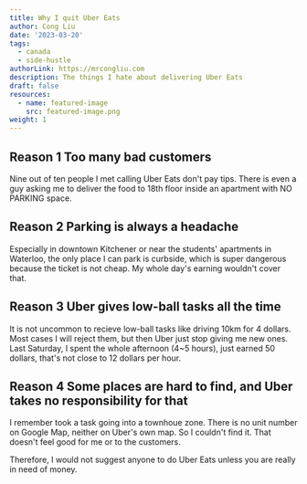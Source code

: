 ```yaml
---
title: Why I quit Uber Eats
author: Cong Liu
date: '2023-03-20'
tags:
  - canada
  - side-hustle
authorLink: https://mrcongliu.com
description: The things I hate about delivering Uber Eats
draft: false
resources:
  - name: featured-image
    src: featured-image.png
weight: 1
---
```


## Reason 1 Too many bad customers

Nine out of ten people I met calling Uber Eats don't pay tips. There is even a guy asking me to deliver the food to 18th floor inside an apartment with NO PARKING space.

## Reason 2 Parking is always a headache

Especially in downtown Kitchener or near the students' apartments in Waterloo, the only place I can park is curbside, which is super dangerous because the ticket is not cheap. My whole day's earning wouldn't cover that.

## Reason 3 Uber gives low-ball tasks all the time

It is not uncommon to recieve low-ball tasks like driving 10km for 4 dollars. Most cases I will reject them, but then Uber just stop giving me new ones. Last Saturday, I spent the whole afternoon (4~5 hours), just earned 50 dollars, that's not close to 12 dollars per hour.

## Reason 4 Some places are hard to find, and Uber takes no responsibility for that

I remember took a task going into a townhoue zone. There is no unit number on Google Map, neither on Uber's own map. So I couldn't find it. That doesn't feel good for me or to the customers.

Therefore, I would not suggest anyone to do Uber Eats unless you are really in need of money.
